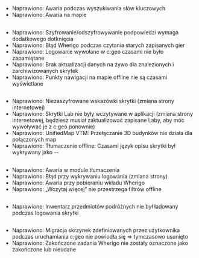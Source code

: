 ##
- Naprawiono: Awaria podczas wyszukiwania słów kluczowych
- Naprawiono: Awaria na mapie

##
- Naprawiono: Szyfrowanie/odszyfrowywanie podpowiedzi wymaga dodatkowego dotknięcia
- Naprawiono: Błąd Wherigo podczas czytania starych zapisanych gier
- Naprawiono: Logowanie wywołane w c:geo czasami nie było zapamiętane
- Naprawiono: Brak aktualizacji danych na żywo dla znalezionych i zarchiwizowanych skrytek
- Naprawiono: Punkty nawigacji na mapie offline nie są czasami wyświetlane

##
- Naprawiono: Niezaszyfrowane wskazówki skrytki (zmiana strony internetowej)
- Naprawiono: Skrytki Lab nie były wczytywane w aplikacji (zmiana strony internetowej, będziesz musiał zaktualizować zapisane Laby, aby móc wywoływać je z c:geo ponownie)
- Naprawiono: UnifiedMap VTM: Przełączanie 3D budynków nie działa dla połączonych map
- Naprawiono: Tłumaczenie offline: Czasami język opisu skrytki był wykrywany jako --

##
- Naprawiono: Awaria w module tłumaczenia
- Naprawiono: Błąd przy wykrywaniu logowania (zmiana strony)
- Naprawiono: Awaria przy pobieraniu wkładu Wherigo
- Naprawiono: „Wczytaj więcej” nie przestrzega filtrów offline

##
- Naprawiono: Inwentarz przedmiotów podróżnych nie był ładowany podczas logowania skrytki

##
- Naprawiono: Migracja skrzynek zdefiniowanych przez użytkownika podczas uruchamiania c:geo nie powiodła się => tymczasowo usunięto
- Naprawiono: Zakończone zadania Wherigo nie zostały oznaczone jako zakończone lub nieudane








